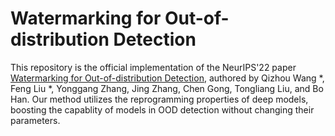 # Watermarking for Out-of-distribution Detection

This repository is the official implementation of the NeurIPS'22 paper [Watermarking for Out-of-distribution Detection](), authored by Qizhou Wang *, Feng Liu *, Yonggang Zhang, Jing Zhang, Chen Gong, Tongliang Liu, and Bo Han. Our method utilizes the reprogramming properties of deep models, boosting the capablity of models in OOD detection without changing their parameters. 


